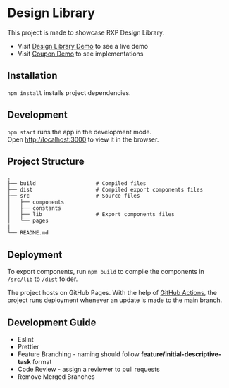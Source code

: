 # Design Library

This project is made to showcase RXP Design Library.
* Visit [Design Library Demo](https://rxpservices.github.io/designops/) to see a live demo
* Visit [Coupon Demo](https://rxpservices.github.io/demoproj/) to see implementations

## Installation

`npm install` installs project dependencies.

## Development

`npm start` runs the app in the development mode.\
Open [http://localhost:3000](http://localhost:3000) to view it in the browser.

## Project Structure

```
.
├── build                   # Compiled files
├── dist                    # Compiled export components files
├── src                     # Source files
│   ├── components
│   ├── constants
│   ├── lib                 # Export components files
│   └── pages
|
└── README.md
```

## Deployment

To export components, run `npm build` to compile the components in `/src/lib` to `/dist` folder.

The project hosts on GitHub Pages. With the help of [GitHub Actions](https://github.com/RXPServices/designops/actions), the project runs deployment whenever an update is made to the main branch.


## Development Guide

- Eslint
- Prettier
- Feature Branching - naming should follow **feature/initial-descriptive-task** format
- Code Review - assign a reviewer to pull requests
- Remove Merged Branches


